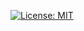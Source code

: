 [![License: MIT](https://img.shields.io/badge/License-MIT-yellow.svg)](https://opensource.org/licenses/MIT)
